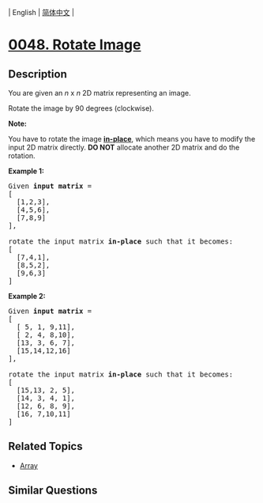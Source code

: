 
| English | [简体中文](README.md) |

# [0048. Rotate Image](https://leetcode-cn.com/problems/rotate-image/)

## Description

<p>You are given an <em>n</em> x <em>n</em> 2D matrix representing an image.</p>

<p>Rotate the image by 90 degrees (clockwise).</p>

<p><strong>Note:</strong></p>

<p>You have to rotate the image <a href="https://en.wikipedia.org/wiki/In-place_algorithm" target="_blank"><strong>in-place</strong></a>, which means you have to modify the input 2D matrix directly. <strong>DO NOT</strong> allocate another 2D matrix and do the rotation.</p>

<p><strong>Example 1:</strong></p>

<pre>
Given <strong>input matrix</strong> = 
[
  [1,2,3],
  [4,5,6],
  [7,8,9]
],

rotate the input matrix <strong>in-place</strong> such that it becomes:
[
  [7,4,1],
  [8,5,2],
  [9,6,3]
]
</pre>

<p><strong>Example 2:</strong></p>

<pre>
Given <strong>input matrix</strong> =
[
  [ 5, 1, 9,11],
  [ 2, 4, 8,10],
  [13, 3, 6, 7],
  [15,14,12,16]
], 

rotate the input matrix <strong>in-place</strong> such that it becomes:
[
  [15,13, 2, 5],
  [14, 3, 4, 1],
  [12, 6, 8, 9],
  [16, 7,10,11]
]
</pre>


## Related Topics

- [Array](https://leetcode-cn.com/tag/array)

## Similar Questions


